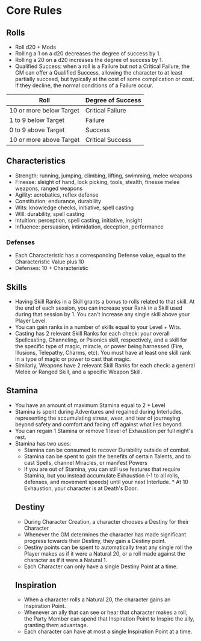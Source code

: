 # Core Rules
## Rolls
* Roll d20 + Mods
* Rolling a 1 on a d20 decreases the degree of success by 1.
* Rolling a 20 on a d20 increases the degree of success by 1.
* Qualified Success: when a roll is a Failure but not a Critical Failure, the GM can offer a Qualified Success, allowing the character to at least partially succeed, but typically at the cost of some complication or cost. If they decline, the normal conditions of a Failure occur.

| Roll                    | Degree of Success |
| ----------------------- | ----------------- |
| 10 or more below Target | Critical Failure  |
| 1 to 9 below Target     | Failure           |
| 0 to 9 above Target     | Success           |
| 10 or more above Target | Critical Success  |
## Characteristics
* Strength: running, jumping, climbing, lifting, swimming, melee weapons
* Finesse: sleight of hand, lock picking, tools, stealth, finesse melee weapons, ranged weapons
* Agility: acrobatics, reflex defense
* Constitution: endurance, durability
* Wits: knowledge checks, initiative, spell casting
* Will: durability, spell casting
* Intuition: perception, spell casting, initiative, insight
* Influence: persuasion, intimidation, deception, performance
### Defenses
* Each Characteristic has a corresponding Defense value, equal to the Characteristic Value plus 10
* Defenses: 10 + Characteristic
## Skills
* Having Skill Ranks in a Skill grants a bonus to rolls related to that skill. At the end of each session, you can increase your Rank in a Skill used during that session by 1. You can't increase any single skill above your Player Level.
* You can gain ranks in a number of skills equal to your Level + Wits.
* Casting has 2 relevant Skill Ranks for each check: your overall Spellcasting, Channeling, or Psionics skill, respectively, and a skill for the specific type of magic, miracle, or power being harnessed (Fire, Illusions, Telepathy, Charms, etc). You must have at least one skill rank in a type of magic or power to cast that magic.
* Similarly, Weapons have 2 relevant Skill Ranks for each check: a general Melee or Ranged Skill, and a specific Weapon Skill.
## Stamina
* You have an amount of maximum Stamina equal to 2 * Level
* Stamina is spent during Adventures and regained during Interludes, representing the accumulating stress, wear, and tear of journeying beyond safety and comfort and facing off against what lies beyond.
* You can regain 1 Stamina or remove 1 level of Exhaustion per full night's rest.
* Stamina has two uses:
	* Stamina can be consumed to recover Durability outside of combat.
	* Stamina can be spent to gain the benefits of certain Talents, and to cast Spells, channel Miracles, or manifest Powers
	 * If you are out of Stamina, you can still use features that require Stamina, but you instead accumulate Exhaustion (-1 to all rolls, defenses, and movement speeds) until your next Interlude.
	  * At 10 Exhaustion, your character is at Death's Door.
   ## Destiny
   * During Character Creation, a character chooses a Destiny for their Character
   * Whenever the GM determines the character has made significant progress towards their Destiny, they gain a Destiny point.
   * Destiny points can be spent to automatically treat any single roll the Player makes as if it were a Natural 20, or a roll made against the character as if it were a Natural 1.
   * Each Character can only have a single Destiny Point at a time.
   ## Inspiration
   * When a character rolls a Natural 20, the character gains an Inspiration Point.
   * Whenever an ally that can see or hear that character makes a roll, the Party Member can spend that Inspiration Point to Inspire the ally, granting them advantage.
   * Each character can have at most a single Inspiration Point at a time.